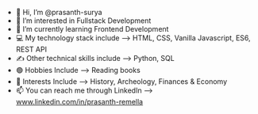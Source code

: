 - 👋 Hi, I’m @prasanth-surya
- 👀 I’m interested in Fullstack Development
- 🌱 I’m currently learning Frontend Development
- 💻 My technology stack include -->  HTML, CSS, Vanilla Javascript, ES6, REST API
- ✍ Other technical skills include --> Python, SQL
- 🟢 Hobbies Include --> Reading books
- 🔷 Interests Include --> History, Archeology, Finances & Economy
- 📫 You can reach me through LinkedIn -->  www.linkedin.com/in/prasanth-remella


<!---
prasanth-surya/prasanth-surya is a ✨ special ✨ repository because its `README.md` (this file) appears on your GitHub profile.
You can click the Preview link to take a look at your changes.
--->
